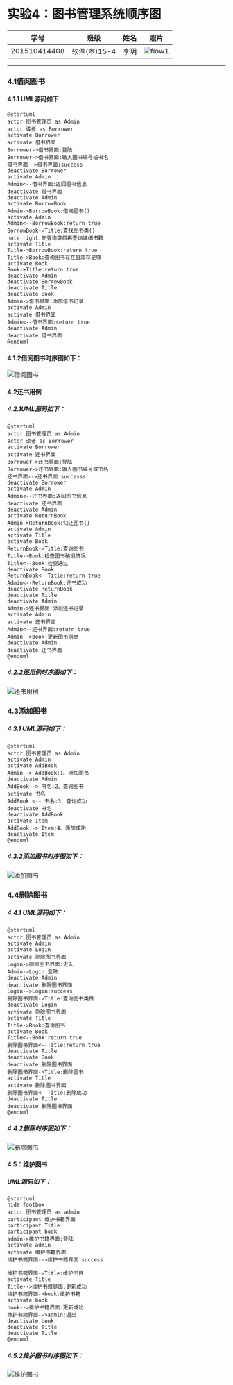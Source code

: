 ﻿

# 实验4：图书管理系统顺序图
|学号|班级|姓名|照片|
|:-------:|:-------------: | :----------:|:---:|
|201510414408|软件(本)15-4|李玥|![flow1](../myself.jpg)|
----------------
### 4.1借阅图书
#### 4.1.1 UML源码如下
````
@startuml
actor 图书管理员 as Admin
actor 读者 as Borrower
activate Borrower
activate 借书界面
Borrower->借书界面:登陆
Borrower->借书界面:输入图书编号或书名
借书界面-->借书界面:success
deactivate Borrower
activate Admin
Admin<--借书界面:返回图书信息
deactivate 借书界面
deactivate Admin
activate BorrowBook
Admin->BorrowBook:借阅图书()
activate Admin
Admin<--BorrowBook:return true
BorrowBook->Title:查找图书类()
note right:先查询类目再查询详细书籍
activate Title
Title->BorrowBook:return true
Title->Book:查询图书存在且库存足够
activate Book
Book->Title:return true
deactivate Admin
deactivate BorrowBook
deactivate Title
deactivate Book
Admin->借书界面:添加借书记录
activate Admin
activate 借书界面
Admin<--借书界面:return true
deactivate Admin
deactivate 借书界面
@enduml

````
#### 4.1.2借阅图书时序图如下：
![借阅图书](借阅图书.png)


#### 4.2还书用例
##### 4.2.1UML源码如下：
````
@startuml
actor 图书管理员 as Admin
actor 读者 as Borrower
activate Borrower
activate 还书界面
Borrower->还书界面:登陆
Borrower->还书界面:输入图书编号或书名
还书界面-->还书界面:successs
deactivate Borrower
activate Admin
Admin<--还书界面:返回图书信息
deactivate 还书界面
deactivate Admin
activate ReturnBook
Admin->ReturnBook:归还图书()
activate Admin
activate Title
activate Book
ReturnBook->Title:查询图书
Title->Book:检查图书破损情况
Title<--Book:检查通过
deactivate Book
ReturnBook<--Title:return true
Admin<--ReturnBook:还书成功
deactivate ReturnBook
deactivate Title
deactivate Admin
Admin->还书界面:添加还书记录
activate Admin
activate 还书界面
Admin<--还书界面:return true
Admin-->Book:更新图书信息
deactivate Admin
deactivate 还书界面
@enduml
````
##### 4.2.2还用例时序图如下：
![还书用例](还书用例.png)




### 4.3添加图书
##### 4.3.1 UML源码如下：

````
@startuml
actor 图书管理员 as Admin
activate Admin
activate AddBook
Admin -> AddBook:1、添加图书
deactivate Admin
AddBook -> 书名:2、查询图书
activate 书名
AddBook <-- 书名:3、查询成功
deactivate 书名
deactivate AddBook
activate Item
AddBook -> Item:4、添加成功
deactivate Item
@enduml
````
##### 4.3.2添加图书时序图如下：
![添加图书](添加图书.png)



### 4.4删除图书
##### 4.4.1 UML源码如下：

````
@startuml
actor 图书管理员 as Admin
activate Admin
activate Login
activate 删除图书界面
Login->删除图书界面:进入
Admin->Login:登陆
deactivate Admin
deactivate 删除图书界面
Login-->Login:success
删除图书界面->Title:查询图书类目
deactivate Login
activate 删除图书界面
activate Title
Title->Book:查询图书
activate Book
Title<--Book:return true
删除图书界面<--Title:return true
deactivate Title
deactivate Book
deactivate 删除图书界面
删除图书界面->Title:删除图书
activate Title
activate 删除图书界面
删除图书界面<--Title:删除成功
deactivate Title
deactivate 删除图书界面
@enduml
````
##### 4.4.2删除时序图如下：
![删除图书](删除图书.png)




#### 4.5：维护图书
##### UML源码如下：

````
@startuml
hide footbox
actor 图书管理员 as admin
participant 维护书籍界面
participant Title
participant book
admin->维护书籍界面:登陆
activate admin
activate 维护书籍界面
维护书籍界面-->维护书籍界面:success

维护书籍界面->Title:维护书目
activate Title
Title-->维护书籍界面:更新成功
维护书籍界面->book:维护书籍
activate book
book-->维护书籍界面:更新成功
维护书籍界面-->admin:退出
deactivate book
deactivate Title
deactivate Title
@enduml
````
##### 4.5.2维护图书时序图如下：
![维护图书](维护图书.png)



